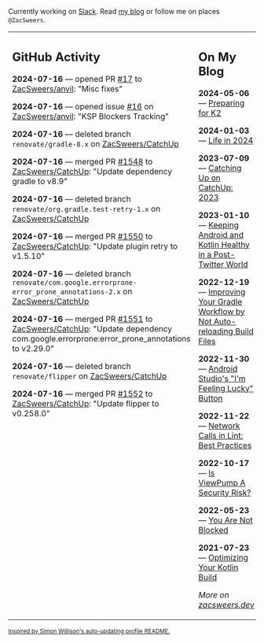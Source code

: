 Currently working on [Slack](https://slack.com/). Read [my blog](https://zacsweers.dev/) or follow me on places `@ZacSweers`.

<table><tr><td valign="top" width="60%">

## GitHub Activity
<!-- githubActivity starts -->
**2024-07-16** — opened PR [#17](https://github.com/ZacSweers/anvil/pull/17) to [ZacSweers/anvil](https://github.com/ZacSweers/anvil): "Misc fixes"

**2024-07-16** — opened issue [#16](https://github.com/ZacSweers/anvil/issues/16) on [ZacSweers/anvil](https://github.com/ZacSweers/anvil): "KSP Blockers Tracking"

**2024-07-16** — deleted branch `renovate/gradle-8.x` on [ZacSweers/CatchUp](https://github.com/ZacSweers/CatchUp)

**2024-07-16** — merged PR [#1548](https://github.com/ZacSweers/CatchUp/pull/1548) to [ZacSweers/CatchUp](https://github.com/ZacSweers/CatchUp): "Update dependency gradle to v8.9"

**2024-07-16** — deleted branch `renovate/org.gradle.test-retry-1.x` on [ZacSweers/CatchUp](https://github.com/ZacSweers/CatchUp)

**2024-07-16** — merged PR [#1550](https://github.com/ZacSweers/CatchUp/pull/1550) to [ZacSweers/CatchUp](https://github.com/ZacSweers/CatchUp): "Update plugin retry to v1.5.10"

**2024-07-16** — deleted branch `renovate/com.google.errorprone-error_prone_annotations-2.x` on [ZacSweers/CatchUp](https://github.com/ZacSweers/CatchUp)

**2024-07-16** — merged PR [#1551](https://github.com/ZacSweers/CatchUp/pull/1551) to [ZacSweers/CatchUp](https://github.com/ZacSweers/CatchUp): "Update dependency com.google.errorprone:error_prone_annotations to v2.29.0"

**2024-07-16** — deleted branch `renovate/flipper` on [ZacSweers/CatchUp](https://github.com/ZacSweers/CatchUp)

**2024-07-16** — merged PR [#1552](https://github.com/ZacSweers/CatchUp/pull/1552) to [ZacSweers/CatchUp](https://github.com/ZacSweers/CatchUp): "Update flipper to v0.258.0"
<!-- githubActivity ends -->
</td><td valign="top" width="40%">

## On My Blog
<!-- blog starts -->
**2024-05-06** — [Preparing for K2](https://www.zacsweers.dev/preparing-for-k2/)

**2024-01-03** — [Life in 2024](https://www.zacsweers.dev/life-in-2024/)

**2023-07-09** — [Catching Up on CatchUp: 2023](https://www.zacsweers.dev/catching-up-on-catchup-2023/)

**2023-01-10** — [Keeping Android and Kotlin Healthy in a Post-Twitter World](https://www.zacsweers.dev/keeping-android-healthy/)

**2022-12-19** — [Improving Your Gradle Workflow by Not Auto-reloading Build Files](https://www.zacsweers.dev/improving-your-workflow-by-not-auto-reloading-build-files/)

**2022-11-30** — [Android Studio's "I'm Feeling Lucky" Button](https://www.zacsweers.dev/android-studios-im-feeling-lucky-button/)

**2022-11-22** — [Network Calls in Lint: Best Practices](https://www.zacsweers.dev/network-calls-in-lint-best-practices/)

**2022-10-17** — [Is ViewPump A Security Risk?](https://www.zacsweers.dev/is-viewpump-a-security-risk/)

**2022-05-23** — [You Are Not Blocked](https://www.zacsweers.dev/you-are-not-blocked/)

**2021-07-23** — [Optimizing Your Kotlin Build](https://www.zacsweers.dev/optimizing-your-kotlin-build/)
<!-- blog ends -->
_More on [zacsweers.dev](https://zacsweers.dev/)_
</td></tr></table>

<sub><a href="https://simonwillison.net/2020/Jul/10/self-updating-profile-readme/">Inspired by Simon Willison's auto-updating profile README.</a></sub>